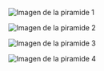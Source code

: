 ![Imagen de la piramide 1](https://github.com/Enethel110/SimulacionPorComputadora-CarlosMendoza/blob/main/Practicas%2001%20Cubo%20Pir%C3%A1mide/img1.png)

![Imagen de la piramide 2](https://github.com/Enethel110/SimulacionPorComputadora-CarlosMendoza/blob/main/Practicas%2001%20Cubo%20Pir%C3%A1mide/img2.png)

![Imagen de la piramide 3](https://github.com/Enethel110/SimulacionPorComputadora-CarlosMendoza/blob/main/Practicas%2001%20Cubo%20Pir%C3%A1mide/img3.png)

![Imagen de la piramide 4](https://github.com/Enethel110/SimulacionPorComputadora-CarlosMendoza/blob/main/Practicas%2001%20Cubo%20Pir%C3%A1mide/img4.png)
